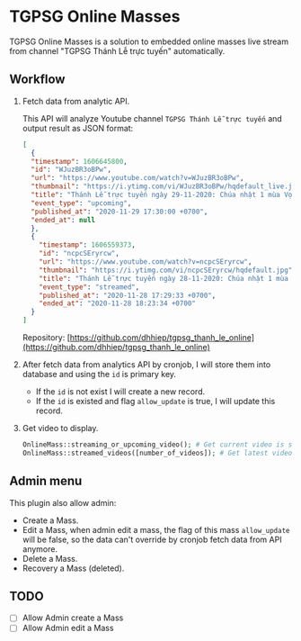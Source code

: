 # TGPSG Online Masses
TGPSG Online Masses is a solution to embedded online masses live stream from channel "TGPSG Thánh Lễ trực tuyến" automatically.

## Workflow
1. Fetch data from analytic API.

	This API will analyze Youtube channel `TGPSG Thánh Lễ trực tuyến` and output result as JSON format:

    ```json
    [
      {
      "timestamp": 1606645800,
      "id": "WJuzBR3oBPw",
      "url": "https://www.youtube.com/watch?v=WJuzBR3oBPw",
      "thumbnail": "https://i.ytimg.com/vi/WJuzBR3oBPw/hqdefault_live.jpg",
      "title": "Thánh Lễ trực tuyến ngày 29-11-2020: Chúa nhật 1 mùa Vọng năm B lúc 17:30",
      "event_type": "upcoming",
      "published_at": "2020-11-29 17:30:00 +0700",
      "ended_at": null
      },
      {
        "timestamp": 1606559373,
        "id": "ncpcSEryrcw",
        "url": "https://www.youtube.com/watch?v=ncpcSEryrcw",
        "thumbnail": "https://i.ytimg.com/vi/ncpcSEryrcw/hqdefault.jpg",
        "title": "Thánh Lễ trực tuyến ngày 28-11-2020: Chúa nhật 1 mùa Vọng năm B lúc 17:30",
        "event_type": "streamed",
        "published_at": "2020-11-28 17:29:33 +0700",
        "ended_at": "2020-11-28 18:23:34 +0700"
      }
    ]
    ```

   Repository: [https://github.com/dhhiep/tgpsg_thanh_le_online](https://github.com/dhhiep/tgpsg_thanh_le_online)

2. After fetch data from analytics API by cronjob, I will store them into database and using the `id` is primary key.

   + If the `id` is not exist I will create a new record.
   + If the `id` is existed and flag `allow_update` is true, I will update this record.
3. Get video to display.

    ```php
    OnlineMass::streaming_or_upcoming_video(); # Get current video is streaming or upcomming
    OnlineMass::streamed_videos([number_of_videos]); # Get latest videos streamed
    ```

## Admin menu

This plugin also allow admin:

+ Create a Mass.
+ Edit a Mass, when admin edit a mass, the flag of this mass `allow_update` will be false, so the data can't override by cronjob fetch data from API anymore.
+ Delete a Mass.
+ Recovery a Mass (deleted).


## TODO
- [ ] Allow Admin create a Mass
- [ ] Allow Admin edit a Mass